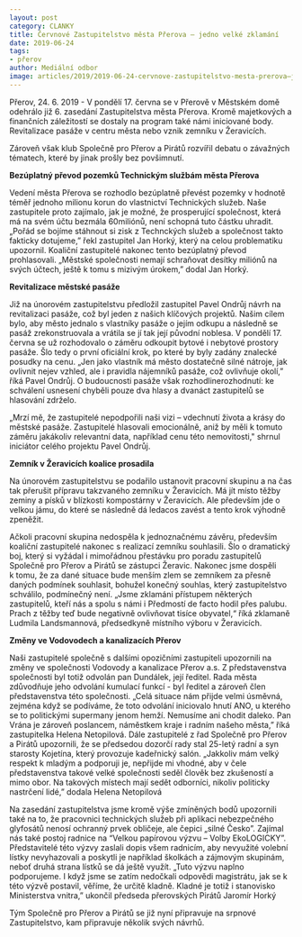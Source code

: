 ```yaml
---
layout: post
category: CLANKY
title: Červnové Zastupitelstvo města Přerova – jedno velké zklamání
date: 2019-06-24
tags: 
- přerov
author: Mediální odbor
image: articles/2019/2019-06-24-cervnove-zastupitelstvo-mesta-prerova–jedno-velke-zklamani.jpg  #751x422 pixelu
---
```

Přerov, 24. 6. 2019 - V pondělí 17. června se v Přerově v Městském domě odehrálo již 6. zasedání Zastupitelstva města Přerova. Kromě majetkových a finančních záležitostí se dostaly na program také námi iniciované body. Revitalizace pasáže v centru města nebo vznik zemníku v Žeravicích. 

Zároveň však klub Společně pro Přerov a Pirátů rozvířil debatu o závažných tématech, které by jinak prošly bez povšimnutí.

**Bezúplatný převod pozemků Technickým službám města Přerova**

Vedení města Přerova se rozhodlo bezúplatně převést pozemky v hodnotě téměř jednoho milionu korun do vlastnictví Technických služeb. Naše zastupitele proto zajímalo, jak je možné, že prosperující společnost, která má na svém účtu bezmála 60miliónů, není schopná tuto částku uhradit. „Pořád se bojíme stáhnout si zisk z Technckých služeb a společnost takto fakticky dotujeme,” řekl zastupitel Jan Horký, který na celou problematiku upozornil. Koaliční zastupitelé nakonec tento bezúplatný převod prohlasovali. „Městské společnosti nemají schraňovat desítky miliónů na svých účtech, ještě k tomu s mizivým úrokem,” dodal Jan Horký.

**Revitalizace městské pasáže**

Již na únorovém zastupitelstvu předložil zastupitel Pavel Ondrůj návrh na revitalizaci pasáže, což byl jeden z našich klíčových projektů. Našim cílem bylo, aby město jednalo s vlastníky pasáže o jejím odkupu a následně se pasáž zrekonstruovala a vrátila se jí tak její původní noblesa. V pondělí 17. června se už rozhodovalo o záměru odkoupit bytové i nebytové prostory pasáže. Šlo tedy o první oficiální krok, po které by byly zadány znalecké posudky na cenu. „Jen jako vlastník má město dostatečně silné nátroje, jak ovlivnit nejev vzhled, ale i pravidla nájemníků pasáže, což ovlivňuje okolí,” říká Pavel Ondrůj. O budoucnosti pasáže však rozhodlinerozhodnutí: ke schválení usnesení chyběli pouze dva hlasy a dvanáct zastupitelů se hlasování zdrželo. 

„Mrzí mě, že zastupitelé nepodpořili naši vizi – vdechnutí života a krásy do městské pasáže. Zastupitelé hlasovali emocionálně, aniž by měli k tomuto záměru jakákoliv relevantní data, například cenu této nemovitosti," shrnul iniciátor celého projektu Pavel Ondrůj.

**Zemník v Žeravicích koalice prosadila**

Na únorovém zastupitelstvu se podařilo ustanovit pracovní skupinu a na čas tak přerušit přípravu takzvaného zemníku v Žeravicích. Má jít místo těžby zeminy a písků v blízkosti kompostárny v Žeravicích. Ale především jde o velkou jámu, do které se následně dá ledacos zavést a tento krok výhodně zpeněžit.

Ačkoli pracovní skupina nedospěla k jednoznačnému závěru, především koaliční zastupitelé nakonec s realizací zemníku souhlasili. Šlo o dramatický boj, který si vyžádal i mimořádnou přestávku pro poradu zastupitelů Společně pro Přerov a Pirátů se zástupci Žeravic. Nakonec jsme dospěli k tomu, že za dané situace bude menším zlem se zemníkem za přesně daných podmínek souhlasit, bohužel konečný souhlas, který zastupitelstvo schválilo, podmínečný není. „Jsme zklamáni přístupem některých zastupitelů, kteří nás a spolu s námi i Předmostí de facto hodil přes palubu. Prach z těžby teď bude negativně ovlivňovat tisíce obyvatel,“ říká zklamaně Ludmila Landsmannová, předsedkyně místního výboru v Žeravicích.

**Změny ve Vodovodech a kanalizacích Přerov**

Naši zastupitelé společně s dalšími opozičními zastupiteli upozornili na změny ve společnosti Vodovody a kanalizace Přerov a.s. Z představenstva společnosti byl totiž odvolán pan Dundálek, její ředitel.  Rada města zdůvodňuje jeho odvolání kumulací funkcí - byl ředitel a zároveň člen představenstva této společnosti. „Celá situace nám přijde velmi úsměvná, zejména když se podíváme, že toto odvolání iniciovalo hnutí ANO, u kterého se to politickými supermany jenom hemží. Nemusíme ani chodit daleko. Pan Vrána je zároveň poslancem, náměstkem kraje i radním našeho města,” říká zastupitelka Helena Netopilová. Dále zastupitelé z řad Společně pro Přerov a Pirátů upozornili, že se předsedou dozorčí rady stal 25-letý radní a syn starosty Kojetína, který provozuje kadeřnický salón. „Jakkoliv mám velký respekt k mladým a podporuji je, nepřijde mi vhodné, aby v čele představenstva takové velké společnosti seděl člověk bez zkušeností a mimo obor. Na takových místech mají sedět odborníci, nikoliv politicky nastrčení lidé,” dodala Helena Netopilová

Na zasedání zastupitelstva jsme kromě výše zmíněných bodů upozornili také na to, že pracovnici technických služeb při aplikaci nebezpečného glyfosátů nenosí ochranný prvek obličeje, ale čepici „silné Česko”. Zajímal nás také postoj radnice na “Velkou papírovou výzvu – Volby EkoLOGICKY”. Představitelé této výzvy zaslali dopis všem radnicím, aby nevyužité volební lístky nevyhazovali a poskytli je například školkách a zájmovým skupinám, neboť druhá strana lístků se dá ještě využít. „Tuto výzvu naplno podporujeme. I když jsme se zatím nedočkali odpovědi magistrátu, jak se k této výzvě postavil, věříme, že určitě kladně. Kladné je totiž i stanovisko Ministerstva vnitra,” ukončil předseda přerovských Pirátů Jaromír Horký

Tým Společně pro Přerov a Pirátů se již nyní připravuje na srpnové Zastupitelstvo, kam připravuje několik svých návrhů.